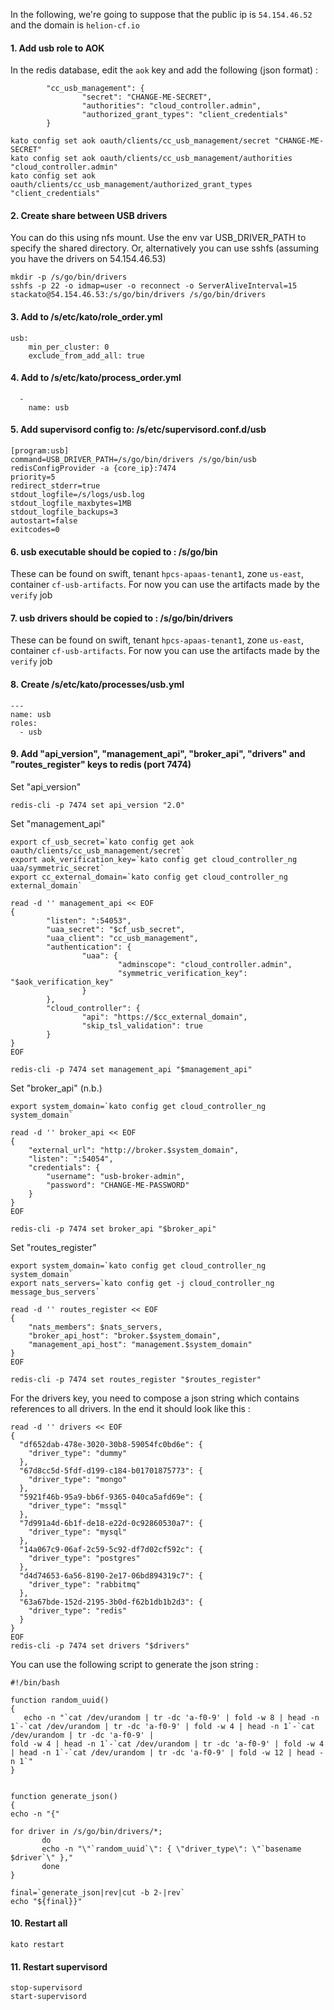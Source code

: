 In the following, we're going to suppose that the public ip is `54.154.46.52` and the domain is `helion-cf.io`

#### 1. Add usb role to AOK
In the redis database, edit the `aok` key and add the following (json format) :
```
        "cc_usb_management": {
                "secret": "CHANGE-ME-SECRET",
                "authorities": "cloud_controller.admin",
                "authorized_grant_types": "client_credentials"
        }
```

```
kato config set aok oauth/clients/cc_usb_management/secret "CHANGE-ME-SECRET"
kato config set aok oauth/clients/cc_usb_management/authorities "cloud_controller.admin"
kato config set aok oauth/clients/cc_usb_management/authorized_grant_types "client_credentials"
```
#### 2. Create share between USB drivers
You can do this using nfs mount. Use the env var USB_DRIVER_PATH to specify the shared directory.
Or, alternatively you can use sshfs (assuming you have the drivers on 54.154.46.53)
```
mkdir -p /s/go/bin/drivers
sshfs -p 22 -o idmap=user -o reconnect -o ServerAliveInterval=15 stackato@54.154.46.53:/s/go/bin/drivers /s/go/bin/drivers
```
#### 3. Add to /s/etc/kato/role_order.yml
```
usb:
    min_per_cluster: 0
    exclude_from_add_all: true
```
#### 4. Add to /s/etc/kato/process_order.yml
```
  -
    name: usb
```
#### 5. Add supervisord config to: /s/etc/supervisord.conf.d/usb
```
[program:usb]
command=USB_DRIVER_PATH=/s/go/bin/drivers /s/go/bin/usb redisConfigProvider -a {core_ip}:7474
priority=5
redirect_stderr=true
stdout_logfile=/s/logs/usb.log
stdout_logfile_maxbytes=1MB
stdout_logfile_backups=3
autostart=false
exitcodes=0
```
#### 6. usb executable should be copied to : /s/go/bin
These  can be found on swift, tenant `hpcs-apaas-tenant1`, zone `us-east`, container `cf-usb-artifacts`. For now you can use the artifacts made by the `verify` job
#### 7. usb drivers should be copied to : /s/go/bin/drivers
These  can be found on swift, tenant `hpcs-apaas-tenant1`, zone `us-east`, container `cf-usb-artifacts`. For now you can use the artifacts made by the `verify` job
#### 8. Create /s/etc/kato/processes/usb.yml
```
---
name: usb
roles:
  - usb
```
#### 9. Add "api_version", "management_api", "broker_api", "drivers" and "routes_register" keys to redis (port 7474)
Set "api_version"
```
redis-cli -p 7474 set api_version "2.0"
```

Set  "management_api"
```
export cf_usb_secret=`kato config get aok oauth/clients/cc_usb_management/secret`
export aok_verification_key=`kato config get cloud_controller_ng uaa/symmetric_secret`
export cc_external_domain=`kato config get cloud_controller_ng external_domain`

read -d '' management_api << EOF
{
        "listen": ":54053",
        "uaa_secret": "$cf_usb_secret",
        "uaa_client": "cc_usb_management",
        "authentication": {
                "uaa": {
                        "adminscope": "cloud_controller.admin",
                        "symmetric_verification_key": "$aok_verification_key"
                }
        },
        "cloud_controller": {
                "api": "https://$cc_external_domain",
                "skip_tsl_validation": true
        }
}
EOF

redis-cli -p 7474 set management_api "$management_api"
```


Set "broker_api" (n.b.)
```
export system_domain=`kato config get cloud_controller_ng system_domain`

read -d '' broker_api << EOF
{
    "external_url": "http://broker.$system_domain",
    "listen": ":54054",
    "credentials": {
        "username": "usb-broker-admin",
        "password": "CHANGE-ME-PASSWORD"
    }
}
EOF

redis-cli -p 7474 set broker_api "$broker_api"
```

Set "routes_register"
```
export system_domain=`kato config get cloud_controller_ng system_domain`
export nats_servers=`kato config get -j cloud_controller_ng message_bus_servers`

read -d '' routes_register << EOF
{
    "nats_members": $nats_servers,
    "broker_api_host": "broker.$system_domain",
    "management_api_host": "management.$system_domain"
}
EOF

redis-cli -p 7474 set routes_register "$routes_register"
```

For the drivers key, you need to compose a json string which contains references to all drivers. In the end it should look like this :
```
read -d '' drivers << EOF
{
  "df652dab-478e-3020-30b8-59054fc0bd6e": {
    "driver_type": "dummy"
  },
  "67d8cc5d-5fdf-d199-c184-b01701875773": {
    "driver_type": "mongo"
  },
  "5921f46b-95a9-bb6f-9365-040ca5afd69e": {
    "driver_type": "mssql"
  },
  "7d991a4d-6b1f-de18-e22d-0c92860530a7": {
    "driver_type": "mysql"
  },
  "14a067c9-06af-2c59-5c92-df7d02cf592c": {
    "driver_type": "postgres"
  },
  "d4d74653-6a56-8190-2e17-06bd894319c7": {
    "driver_type": "rabbitmq"
  },
  "63a67bde-152d-2195-3b0d-f62b1db1b2d3": {
    "driver_type": "redis"
  }
}
EOF
redis-cli -p 7474 set drivers "$drivers"

```

You can use the following script to generate the json string :
```
#!/bin/bash 

function random_uuid() 
{ 
   echo -n "`cat /dev/urandom | tr -dc 'a-f0-9' | fold -w 8 | head -n 1`-`cat /dev/urandom | tr -dc 'a-f0-9' | fold -w 4 | head -n 1`-`cat /dev/urandom | tr -dc 'a-f0-9' |
fold -w 4 | head -n 1`-`cat /dev/urandom | tr -dc 'a-f0-9' | fold -w 4 | head -n 1`-`cat /dev/urandom | tr -dc 'a-f0-9' | fold -w 12 | head -n 1`" 
} 


function generate_json() 
{ 
echo -n "{" 

for driver in /s/go/bin/drivers/*; 
       do 
       echo -n "\"`random_uuid`\": { \"driver_type\": \"`basename $driver`\" }," 
       done 
} 

final=`generate_json|rev|cut -b 2-|rev` 
echo "${final}}"
```

#### 10. Restart all
```
kato restart
```
#### 11. Restart supervisord
```
stop-supervisord
start-supervisord
```

